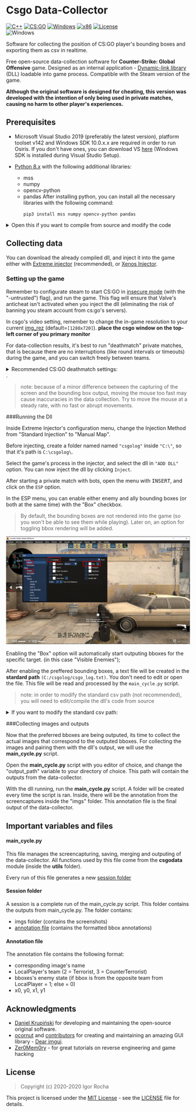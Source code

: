 # Csgo Data-Collector 
[![C++](https://img.shields.io/badge/language-C%2B%2B-%23f34b7d.svg?style=plastic)](https://en.wikipedia.org/wiki/C%2B%2B) 
[![CS:GO](https://img.shields.io/badge/game-CS%3AGO-yellow.svg?style=plastic)](https://store.steampowered.com/app/730/CounterStrike_Global_Offensive/) 
[![Windows](https://img.shields.io/badge/platform-Windows-0078d7.svg?style=plastic)](https://en.wikipedia.org/wiki/Microsoft_Windows) 
[![x86](https://img.shields.io/badge/arch-x86-red.svg?style=plastic)](https://en.wikipedia.org/wiki/X86) 
[![License](https://img.shields.io/github/license/danielkrupinski/Osiris.svg?style=plastic)](LICENSE)
<br>![Windows](https://github.com/danielkrupinski/Osiris/workflows/Windows/badge.svg?branch=master&event=push)

Software for collecting the position of CS:GO player's bounding boxes and exporting them as csv in realtime.

Free open-source data-collection software for **Counter-Strike: Global Offensive** game. Designed as an internal application - [Dynamic-link library](https://en.wikipedia.org/wiki/Dynamic-link_library) (DLL) loadable into game process. Compatible with the Steam version of the game.

**Although the original software is designed for cheating, this version was developed with the intention of only being used in private matches, causing no harm to other player's experiences.**

## Prerequisites
* Microsoft Visual Studio 2019 (preferably the latest version), platform toolset v142 and Windows SDK 10.0.x.x are required in order to run Osiris. If you don't have ones, you can download VS [here](https://visualstudio.microsoft.com/) (Windows SDK is installed during Visual Studio Setup).

* [Python 8.x](https://python.org) with the following additional libraries:
  * mss 
  * numpy 
  * opencv-python 
  * pandas 
After installing python, you can install all the necessary libraries with the following command:
    ```
    pip3 install mss numpy opencv-python pandas
    ```
<details>
<summary> Open this if you want to compile from source and modify the code</summary>
<br>

### Downloading

#### With [git](https://git-scm.com)

Open git command prompt and enter following command:
```
git clone https://github.com/IgaoGuru/csgo-data.git
```
`csgo-data` folder should have been succesfully created, containing all the source files.

### Compiling from source

When you have equiped a copy of source code, next step is opening **Osiris.sln** in Microsoft Visual Studio 2019.

Then change build configuration to `Release | x86` and simply press **Build solution**.

If everything went right you should receive `Osiris.dll`  binary file.

When injected, menu is openable under `INSERT` key.
</details>

## Collecting data

You can download the already compiled dll, and inject it into the game either with [Extreme injector](https://github.com/master131/ExtremeInjector/releases/tag/v3.7.3) (recommended), or [Xenos Injector](https://github.com/DarthTon/Xenos/releases/tag/2.3.2).

### Setting up the game

Remember to configurate steam to start CS:GO in [insecure mode](https://csgg.in/csgo-guide-to-launch-options/) (with the "-untrusted") flag), and run the game. This flag will ensure that Valve's anticheat isn't activated when you inject the dll (eliminating the risk of banning you steam account from cs:go's servers).

In csgo's video setting, remember to change the in-game resolution to your current [img_rez]() (default=`[1280x720]`).
**place the csgo window on the top-left corner of you primary monitor**

For data-collection results, it's best to run "deathmatch" private matches, that is because there are no interruptions (like round intervals or timeouts) during the game, and you can switch freely between teams.

<details>
<summary> Recommended CS:GO deathmatch settings:</summary>
<br>

After starting the private match, make sure your [Developer Console](https://gamepros.gg/csgo/articles/how-to-open-the-console-csgo-enable-and-use-developer-console) is activated in CS:GO's settings. After that, I recommend setting the following commands:
```
sv_cheats 1
bind t noclip
bind y god
mp_dm_bonus_length_max 0
mp_dm_time_between_bonus_max 9999
cl_teamid_overhead_mode 0
mp_roundtime 60
mp_restartgame 1 60
god
```
with these commands, you can use <kbd>t</kbd> to fly through te map, making it easier to spot other players, and use <kbd>y</kbd> to make the LocalPlayer(you) immortal. 
</details>
.

> note: because of a minor difference between the capturing of the screen and the bounding box output, moving the mouse too fast may cause inaccuracies in the data collection. Try to move the mouse at a steady rate, with no fast or abrupt movements.

###Running the Dll

Inside Extreme Injector's configuration menu, change the Injection Method from "Standard Injection" to "Manual Map".

Before injecting, create a folder named named `"csgolog"` inside `"C:\"`, so that it's path is `C:\csgolog\`.

Select the game's process in the injector, and select the dll in `"ADD DLL"` option. You can now inject the dll by clicking `Inject`. 

After starting a private match with bots, open the menu with <kbd>INSERT</kbd>, and click on the `ESP` option.

In the ESP menu, you can enable either enemy and ally bounding boxes (or both at the same time) with the "Box" checkbox.
> By default, the bounding boxes are not rendered into the game (so you won't be able to see them while playing). Later on, an option for toggling bbox rendering will be added.

<img src="readmeimages/csgodatareadme2.png" alt="drawing" width="800"/>

Enabling the "Box" option will automatically start outputing bboxes for the specific target. (in this case "Visible Enemies");

After enabling the preffered bounding boxes, a text file will be created in the **stardard path** `(C:/csgolog/csgo_log.txt)`. You don't need to edit or open the file. This file will be read and processed by the `main_cycle.py` script.

> note: in order to modify the standard csv path (not recommended), you will need to edit/compile the dll's code from source
<details>
<summary> If you want to modify the standard csv path:</summary>
<br>

After opening the dll's code in VisualStudio, head over to the `StreamProofEsp.cpp` file under the `Hacks` folder. In there, you should find a `PlayerAnnotate` function, and there you can modify the "myfile.open('your_path_here')" path.
<img src="readmeimages/csgodatareadme3.png" alt="drawing" width="800"/>
</details>


###Collecting images and outputs

Now that the preferred bboxes are being outputed, its time to collect the actual images that correspond to the outputed bboxes. For collecting the images and pairing them with the dll's output, we will use the **main_cycle.py** script.

Open the **main_cycle.py** script with you editor of choice, and change the "output_path" variable to your directory of choice. This path will contain the outputs from the data-collector.

With the dll running, run the **main_cycle.py** script. A folder will be created every time the script is ran. Inside, there will be the annotation from the screencaptures inside the "imgs" folder. This annotation file is the final output of the data-collector. 

## Important variables and files

#### main_cycle.py 
This file manages the screencapturing, saving, merging and outputing of the data-collector. 
All functions used by this file come from the **csgodata** module (inside the **utils** folder).

Every run of this file generates a new [session folder](####sessionfolder)

#### Session folder
A session is a complete run of the main_cycle.py script. This folder contains the outputs from main_cycle.py.
The folder contains:
* imgs folder (contains the screenshots)
* [annotation file](#annotationfile) (contains the formatted bbox annotations)

#### Annotation file
The annotation file contains the following format:
* corresponding image's name
* LocalPlayer's team (2 = Terrorist, 3 = CounterTerrorist)
* bboxes's enemy state (if bbox is from the opposite team from LocalPlayer = 1; else = 0)
* x0, y0, x1, y1

## Acknowledgments

* [Daniel Krupiński](https://github.com/danielkrupinski) for developing and maintaining the open-source original software.
* [ocornut](https://github.com/ocornut) and [contributors](https://github.com/ocornut/imgui/graphs/contributors) for creating and maintaining an amazing GUI library - [Dear imgui](https://github.com/ocornut/imgui).
* [Zer0Mem0ry](https://github.com/Zer0Mem0ry) - for great tutorials on reverse engineering and game hacking

## License

> Copyright (c) 2020-2020 Igor Rocha

This project is licensed under the [MIT License](https://opensource.org/licenses/mit-license.php) - see the [LICENSE](https://github.com/danielkrupinski/Osiris/blob/master/LICENSE) file for details.
